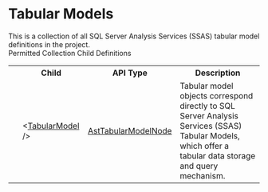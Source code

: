# Tabular Models

<div class="LanguageSummary"><div class ="SummaryItem">This is a collection of all SQL Server Analysis Services (SSAS) tabular model definitions in the project.</div></div><div class="SchemaBindingGroup"><div class="SchemaBindingGroupHeader">Permitted Collection Child Definitions</div><table id="SchemaBindingList" class="SchemaBindingList"><tbody><tr><th class="SchemaBindingIconColumnHeader">&nbsp;</th><th class="SchemaBindingNameColumnHeader">Child</th><th class="SchemaBindingTypeColumnHeader">API Type</th><th class="SchemaBindingSummaryColumnHeader">Description</th></tr><tr class="cd0"><td class="SchemaBindingIcon"><div class="NotRequired" /></td><td class="SchemaBindingName"><span class="punc">&lt;</span><a href=../api-reference/Varigence.Languages.Biml.Tabular.AstTabularModelNode.html">TabularModel</a><span class="punc"> /&gt;</span></td><td class="SchemaBindingType"><a href="Varigence.Languages.Biml.Tabular.AstTabularModelNode.html">AstTabularModelNode</a></td><td class="SchemaBindingSummary">Tabular model objects correspond directly to SQL Server Analysis Services (SSAS) Tabular Models, which offer a tabular data storage and query mechanism.</td></tr></tbody></table></div>